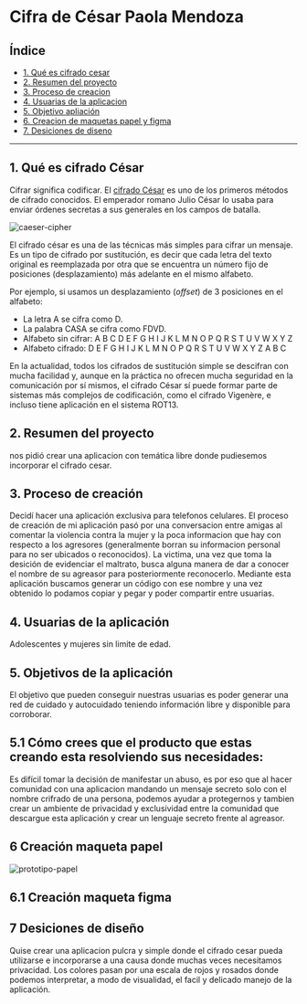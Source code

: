 # Cifra de César Paola Mendoza

## Índice

* [1. Qué es cifrado cesar](#1-Qué-es-cifrado-cesar)
* [2. Resumen del proyecto](#2-resumen-del-proyecto)
* [3. Proceso de creacion](#3-Proceso-de-aprendizagem)
* [4. Usuarias de la aplicacion](#4-usuarias-de-la-aplicaion)
* [5. Objetivo apliación](#5-objetivo-aplicacion)
* [6. Creacion de maquetas papel y figma](#6-creacion-de-maquetas-papel-figma)
* [7. Desiciones de diseno](#7-Desiciones-de-diseño)

***

## 1. Qué es cifrado César

Cifrar significa codificar. El [cifrado César](https://en.wikipedia.org/wiki/Caesar_cipher)
es uno de los primeros métodos de cifrado conocidos. El emperador romano Julio
César lo usaba para enviar órdenes secretas a sus generales en los campos de
batalla.

![caeser-cipher](https://upload.wikimedia.org/wikipedia/commons/thumb/2/2b/Caesar3.svg/2000px-Caesar3.svg.png)

El cifrado césar es una de las técnicas más simples para cifrar un mensaje. Es
un tipo de cifrado por sustitución, es decir que cada letra del texto original
es reemplazada por otra que se encuentra un número fijo de posiciones
(desplazamiento) más adelante en el mismo alfabeto.

Por ejemplo, si usamos un desplazamiento (_offset_) de 3 posiciones en el alfabeto:

* La letra A se cifra como D.
* La palabra CASA se cifra como FDVD.
* Alfabeto sin cifrar: A B C D E F G H I J K L M N O P Q R S T U V W X Y Z
* Alfabeto cifrado: D E F G H I J K L M N O P Q R S T U V W X Y Z A B C

En la actualidad, todos los cifrados de sustitución simple se descifran con
mucha facilidad y, aunque en la práctica no ofrecen mucha seguridad en la
comunicación por sí mismos, el cifrado César sí puede formar parte de sistemas
más complejos de codificación, como el cifrado Vigenère, e incluso tiene
aplicación en el sistema ROT13.

## 2. Resumen del proyecto

<LABORATORIA> nos pidió crear una aplicacion con temática libre donde pudiesemos incorporar el cifrado cesar.

## 3. Proceso de creación
Decidí hacer una aplicación exclusiva para telefonos celulares.
El proceso de creación de mi aplicación pasó por una conversacion entre amigas al comentar la violencia contra la mujer y la poca informacion que hay con respecto a los agresores (generalmente borran su informacion personal para no ser ubicados o reconocidos).
La victima, una vez que toma la desición de evidenciar el maltrato, busca alguna manera de dar a conocer el nombre de su agreasor para posteriormente reconocerlo. 
Mediante esta aplicación buscamos generar un código con ese nombre y una vez obtenido lo podamos copiar y pegar y poder compartir entre usuarias.

## 4. Usuarias de la aplicación

Adolescentes y mujeres sin limite de edad.

## 5. Objetivos de la aplicación

El objetivo que pueden conseguir nuestras usuarias es poder generar una red de cuidado y autocuidado teniendo información libre y disponible para corroborar.

## 5.1 Cómo crees que el producto que estas creando esta resolviendo sus necesidades:
Es difícil tomar la decisión de manifestar un abuso, es por eso que al hacer comunidad con una aplicacion mandando un mensaje secreto solo con el nombre crifrado de una persona, podemos ayudar a protegernos y tambien crear un ambiente de privacidad y exclusividad entre la comunidad que descargue esta aplicación y crear un lenguaje secreto frente al agreasor.


## 6 Creación maqueta papel

![prototipo-papel](imagenes/figma.png)

## 6.1 Creación maqueta figma



## 7 Desiciones de diseño
Quise crear una aplicacion pulcra y simple donde el cifrado cesar pueda utilizarse e incorporarse a una causa donde muchas veces necesitamos privacidad.
Los colores pasan por una escala de rojos y rosados donde podemos interpretar, a modo de visualidad, el facil y delicado manejo de la aplicación.